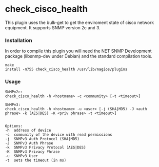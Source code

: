 check_cisco_health
==================

This plugin uses the bulk-get to get the enviroment state of cisco network equipment.
It supports SNMP version 2c and 3.

### Installation

In order to compile this plugin you will need the NET SNMP Development package (libsnmp-dev under Debian) and the standard compilation tools.

	make
	install -m755 check_cisco_health /usr/lib/nagios/plugins

### Usage
	SNMPv2c:
	check_cisco_health -h <hostname> -c <community> [-t <timeout>]
	
	SNMPv3:	
	check_cisco_health -h <hostname> -u <user> [-j (SHA|MD5) -J <auth phrase> -k (AES|DES) -K <priv phrase> -t <timeout>]


	Options:
	-h	address of device
	-c	community of the device with read permissions
	-j	SNMPv3 Auth Protocol (SHA|MD5)
	-J	SNMPv3 Auth Phrase
	-k	SNMPv3 Privacy Protocol (AES|DES)
	-K	SNMPv3 Privacy Phrase
	-u	SNMPv3 User
	-t	sets the timeout (in ms)
